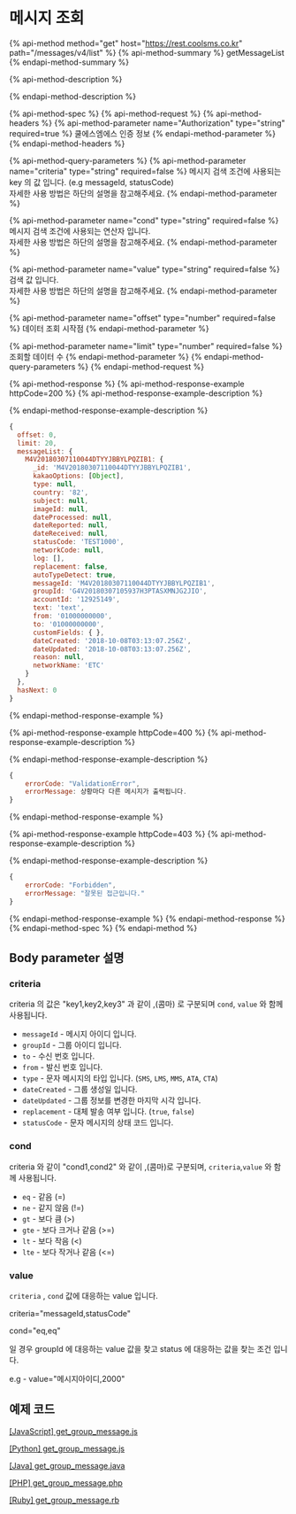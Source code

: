 # 메시지 조회

{% api-method method="get" host="https://rest.coolsms.co.kr" path="/messages/v4/list" %}
{% api-method-summary %}
getMessageList
{% endapi-method-summary %}

{% api-method-description %}

{% endapi-method-description %}

{% api-method-spec %}
{% api-method-request %}
{% api-method-headers %}
{% api-method-parameter name="Authorization" type="string" required=true %}
쿨에스엠에스 인증 정보
{% endapi-method-parameter %}
{% endapi-method-headers %}

{% api-method-query-parameters %}
{% api-method-parameter name="criteria" type="string" required=false %}
메시지 검색 조건에 사용되는 key 의 값 입니다. \(e.g messageId, statusCode\)  
자세한 사용 방법은 하단의 설명을 참고해주세요.
{% endapi-method-parameter %}

{% api-method-parameter name="cond" type="string" required=false %}
메시지 검색 조건에 사용되는 연산자 입니다.  
자세한 사용 방법은 하단의 설명을 참고해주세요.
{% endapi-method-parameter %}

{% api-method-parameter name="value" type="string" required=false %}
검색 값 입니다.  
자세한 사용 방법은 하단의 설명을 참고해주세요.
{% endapi-method-parameter %}

{% api-method-parameter name="offset" type="number" required=false %}
데이터 조회 시작점
{% endapi-method-parameter %}

{% api-method-parameter name="limit" type="number" required=false %}
조회할 데이터 수
{% endapi-method-parameter %}
{% endapi-method-query-parameters %}
{% endapi-method-request %}

{% api-method-response %}
{% api-method-response-example httpCode=200 %}
{% api-method-response-example-description %}

{% endapi-method-response-example-description %}

```javascript
{
  offset: 0,
  limit: 20,
  messageList: {
    M4V20180307110044DTYYJBBYLPQZIB1: {
      _id: 'M4V20180307110044DTYYJBBYLPQZIB1',
      kakaoOptions: [Object],
      type: null,
      country: '82',
      subject: null,
      imageId: null,
      dateProcessed: null,
      dateReported: null,
      dateReceived: null,
      statusCode: 'TEST1000',
      networkCode: null,
      log: [],
      replacement: false,
      autoTypeDetect: true,
      messageId: 'M4V20180307110044DTYYJBBYLPQZIB1',
      groupId: 'G4V20180307105937H3PTASXMNJG2JIO',
      accountId: '12925149',
      text: 'text',
      from: '01000000000',
      to: '01000000000',
      customFields: { },
      dateCreated: '2018-10-08T03:13:07.256Z',
      dateUpdated: '2018-10-08T03:13:07.256Z',
      reason: null,
      networkName: 'ETC'
    }
  },
  hasNext: 0
}
```
{% endapi-method-response-example %}

{% api-method-response-example httpCode=400 %}
{% api-method-response-example-description %}

{% endapi-method-response-example-description %}

```javascript
{
    errorCode: "ValidationError",
    errorMessage: 상황마다 다른 메시지가 출력됩니다.
}
```
{% endapi-method-response-example %}

{% api-method-response-example httpCode=403 %}
{% api-method-response-example-description %}

{% endapi-method-response-example-description %}

```javascript
{
    errorCode: "Forbidden",
    errorMessage: "잘못된 접근입니다."
}
```
{% endapi-method-response-example %}
{% endapi-method-response %}
{% endapi-method-spec %}
{% endapi-method %}

## Body parameter 설명

### criteria

criteria 의 값은 "key1,key2,key3" 과 같이 ,\(콤마\) 로 구분되며 `cond`, `value` 와 함께 사용됩니다.

* `messageId` - 메시지 아이디 입니다.
* `groupId` - 그룹 아이디 입니다.
* `to` - 수신 번호 입니다.
* `from` - 발신 번호 입니다.
* `type` - 문자 메시지의 타입 입니다.  \(`SMS`, `LMS`, `MMS`, `ATA`, `CTA`\)
* `dateCreated` - 그룹 생성일 입니다.
* `dateUpdated` - 그룹 정보를 변경한 마지막 시각 입니다.
* `replacement` - 대체 발송 여부 입니다. \(`true`, `false`\)
* `statusCode` - 문자 메시지의 상태 코드 입니다.

### cond

criteria 와 같이 "cond1,cond2" 와 같이 ,\(콤마\)로 구분되며, `criteria`,`value` 와 함께 사용됩니다.

* `eq` - 같음 \(=\)
* `ne` - 같지 않음 \(!=\)
* `gt` - 보다 큼 \(&gt;\)
* `gte` - 보다 크거나 같음 \(&gt;=\)
* `lt` - 보다 작음 \(&lt;\)
* `lte` - 보다 작거나 같음 \(&lt;=\)

### value

`criteria` , `cond` 값에 대응하는 value 입니다.

criteria="messageId,statusCode"

cond="eq,eq"

일 경우 groupId 에 대응하는 value 값을 찾고 status 에 대응하는 값을 찾는 조건 입니다.

e.g - value="메시지아이디,2000"

## 예제 코드

[\[JavaScript\] get\_group\_message.js](https://github.com/coolsms/coolsms-v4-examples/javascript/get_group_message.js)

[\[Python\] get\_group\_message.js](https://github.com/coolsms/coolsms-v4-examples/python/get_group_message.py)

[\[Java\] get\_group\_message.java](https://github.com/coolsms/coolsms-v4-examples/java/get_group_message.java)

[\[PHP\] get\_group\_message.php](https://github.com/coolsms/coolsms-v4-examples/php/get_group_message.php)

[\[Ruby\] get\_group\_message.rb](https://github.com/coolsms/coolsms-v4-examples/ruby/get_group_message.rb)

